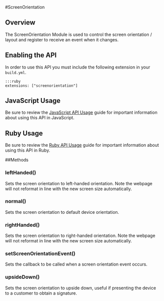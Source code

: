 #ScreenOrientation


## Overview
<p>The ScreenOrientation Module is used to control the screen orientation / layout and register to receive an event when it changes.</p>
<h2>Enabling the API</h2>

<p>In order to use this API you must include the following extension in your <code>build.yml</code>.</p>

<pre><code>:::ruby
extensions: ["screenorientation"]
</code></pre>

<h2>JavaScript Usage</h2>

<p>Be sure to review the <a href="/guide/api_js">JavaScript API Usage</a> guide for important information about using this API in JavaScript.</p>

<h2>Ruby Usage</h2>

<p>Be sure to review the <a href="/guide/api_ruby">Ruby API Usage</a> guide for important information about using this API in Ruby.</p>



##Methods



### leftHanded()
Sets the screen orientation to left-handed orientation. Note the webpage will not reformat in line with the new screen size automatically.

### normal()
Sets the screen orientation to default device orientation.

### rightHanded()
Sets the screen orientation to right-handed orientation. Note the webpage will not reformat in line with the new screen size automatically.

### setScreenOrientationEvent()
Sets the callback to be called when a screen orientation event occurs.

### upsideDown()
Sets the screen orientation to upside down, useful if presenting the device to a customer to obtain a signature.